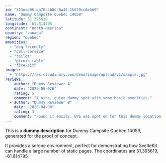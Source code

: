 ```yaml
---
id: "313ecd05-da70-4b8d-8a46-15679cc0ebb9"
name: "Dummy Campsite Quebec 14059"
latitude: 51.395619
longitude: -61.814795
continent: "north-america"
country: "canada"
region: "quebec"
amenities:
  - "dog-friendly"
  - "cell-service"
  - "toilet"
  - "picnic-table"
  - "fire-pit"
images:
  - "https://res.cloudinary.com/demo/image/upload/v1/sample.jpg"
reviews:
  - author: "Dummy Reviewer A"
    date: "2025-06-026"
    rating: 5
    comment: "A nice, quiet dummy spot with some basic amenities."
  - author: "Dummy Reviewer B"
    date: "2025-04-08"
    rating: 3
    comment: "Found it easily. GPS was spot on for this dummy location."
---
```


This is a **dummy description** for Dummy Campsite Quebec 14059, generated for the proof of concept.

It provides a serene environment, perfect for demonstrating how SvelteKit can handle a large number of static pages. The coordinates are 51.395619, -61.814795.
